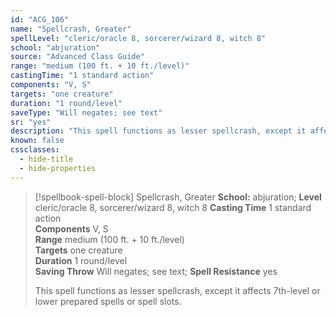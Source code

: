 ```yaml
---
id: "ACG_106"
name: "Spellcrash, Greater"
spellLevel: "cleric/oracle 8, sorcerer/wizard 8, witch 8"
school: "abjuration"
source: "Advanced Class Guide"
range: "medium (100 ft. + 10 ft./level)"
castingTime: "1 standard action"
components: "V, S"
targets: "one creature"
duration: "1 round/level"
saveType: "Will negates; see text"
sr: "yes"
description: "This spell functions as lesser spellcrash, except it affects 7th-level or lower prepared spells or spell slots."
known: false
cssclasses:
  - hide-title
  - hide-properties
---
```


> [!spellbook-spell-block] Spellcrash, Greater
> **School:** abjuration; **Level** cleric/oracle 8, sorcerer/wizard 8, witch 8
> **Casting Time** 1 standard action  
> **Components** V, S  
> **Range** medium (100 ft. + 10 ft./level)  
> **Targets** one creature  
> **Duration** 1 round/level  
> **Saving Throw** Will negates; see text; **Spell Resistance** yes
> 
> This spell functions as lesser spellcrash, except it affects 7th-level or lower prepared spells or spell slots.